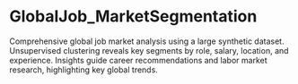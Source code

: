 # GlobalJob_MarketSegmentation
Comprehensive global job market analysis using a large synthetic dataset. Unsupervised clustering reveals key segments by role, salary, location, and experience. Insights guide career recommendations and labor market research, highlighting key global trends.
